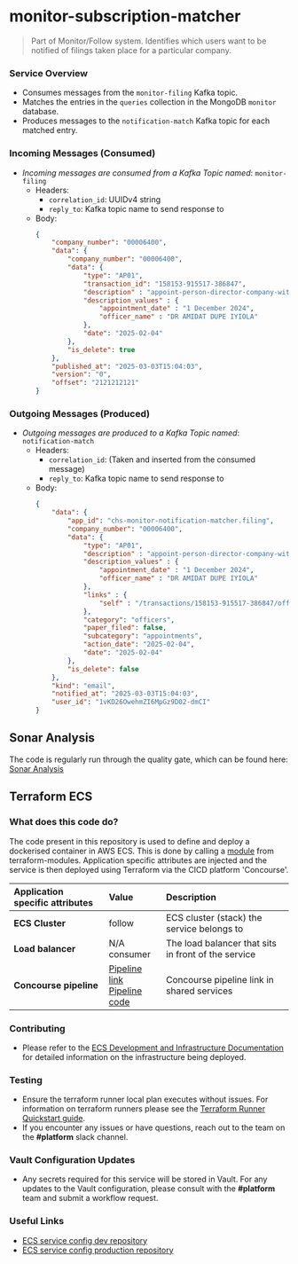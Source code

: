 # monitor-subscription-matcher

> Part of Monitor/Follow system. Identifies which users want to be notified of filings taken place for a particular
company.

### Service Overview
- Consumes messages from the `monitor-filing` Kafka topic.
- Matches the entries in the `queries` collection in the MongoDB `monitor` database.
- Produces messages to the `notification-match` Kafka topic for each matched entry.

### Incoming Messages (Consumed)
- *Incoming messages are consumed from a Kafka Topic named*: `monitor-filing`
  - Headers:
    - `correlation_id`: UUIDv4 string
    - `reply_to`: Kafka topic name to send response to
  - Body:
    ```json
    {
        "company_number": "00006400",
        "data": {
            "company_number": "00006400",
            "data": {
                "type": "AP01",
                "transaction_id": "158153-915517-386847",
                "description" : "appoint-person-director-company-with-name-date",
                "description_values" : {
                    "appointment_date" : "1 December 2024",
                    "officer_name" : "DR AMIDAT DUPE IYIOLA"
                },
                "date": "2025-02-04"
            },
            "is_delete": true
        },
        "published_at": "2025-03-03T15:04:03",
        "version": "0",
        "offset": "2121212121"
    }
    ```
    
### Outgoing Messages (Produced)
- *Outgoing messages are produced to a Kafka Topic named*: `notification-match`
  - Headers:
    - `correlation_id`: (Taken and inserted from the consumed message)
    - `reply_to`: Kafka topic name to send response to
  - Body:
    ```json
    {
        "data": {
            "app_id": "chs-monitor-notification-matcher.filing",
            "company_number": "00006400",
            "data": {
                "type": "AP01",
                "description" : "appoint-person-director-company-with-name-date",
                "description_values" : {
                    "appointment_date" : "1 December 2024",
                    "officer_name" : "DR AMIDAT DUPE IYIOLA"
                },
                "links" : {
                    "self" : "/transactions/158153-915517-386847/officers/67a2396e8e70c90c76a3ba62"
                },
                "category": "officers",
                "paper_filed": false,
                "subcategory": "appointments",
                "action_date": "2025-02-04",
                "date": "2025-02-04"
            },
            "is_delete": false
        },
        "kind": "email",
        "notified_at": "2025-03-03T15:04:03",
        "user_id": "1vKD26OwehmZI6MpGz9D02-dmCI"
    }
    ```
## Sonar Analysis
The code is regularly run through the quality gate, which can be found here: [Sonar Analysis](https://code-analysis.platform.aws.chdev.org/dashboard?id=uk.gov.companieshouse%3Amonitor-subscription-matcher)

## Terraform ECS

### What does this code do?
The code present in this repository is used to define and deploy a dockerised container in AWS ECS.
This is done by calling a [module](https://github.com/companieshouse/terraform-modules/tree/main/aws/ecs) from terraform-modules. Application specific attributes are injected and the service is then deployed using Terraform via the CICD platform 'Concourse'.


Application specific attributes | Value                                                                                                                                                                                                                                                                                    | Description
:---------|:-----------------------------------------------------------------------------------------------------------------------------------------------------------------------------------------------------------------------------------------------------------------------------------------|:-----------
**ECS Cluster**        | follow                                                                                                                                                                                                                                                                                   | ECS cluster (stack) the service belongs to
**Load balancer**      | N/A <br> consumer                                                                                                                                                                                                                                                                        | The load balancer that sits in front of the service
**Concourse pipeline**     | [Pipeline link](https://ci-platform.companieshouse.gov.uk/teams/team-development/pipelines/monitor-subscription-matcher) <br> [Pipeline code](https://github.com/companieshouse/ci-pipelines/blob/master/pipelines/ssplatform/team-development/monitor-subscription-matcher) | Concourse pipeline link in shared services


### Contributing
- Please refer to the [ECS Development and Infrastructure Documentation](https://companieshouse.atlassian.net/wiki/spaces/DEVOPS/pages/4390649858/Copy+of+ECS+Development+and+Infrastructure+Documentation+Updated) for detailed information on the infrastructure being deployed.

### Testing
- Ensure the terraform runner local plan executes without issues. For information on terraform runners please see the [Terraform Runner Quickstart guide](https://companieshouse.atlassian.net/wiki/spaces/DEVOPS/pages/1694236886/Terraform+Runner+Quickstart).
- If you encounter any issues or have questions, reach out to the team on the **#platform** slack channel.

### Vault Configuration Updates
- Any secrets required for this service will be stored in Vault. For any updates to the Vault configuration, please consult with the **#platform** team and submit a workflow request.

### Useful Links
- [ECS service config dev repository](https://github.com/companieshouse/ecs-service-configs-dev)
- [ECS service config production repository](https://github.com/companieshouse/ecs-service-configs-production)